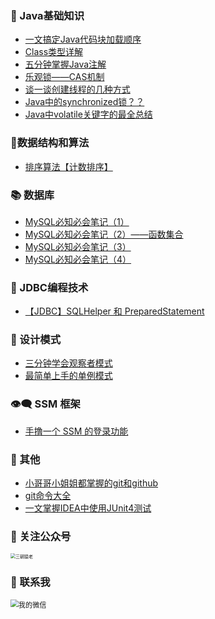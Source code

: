 ### :star2: Java基础知识

- [一文搞定Java代码块加载顺序](https://mp.weixin.qq.com/s/IzFnnHFk5W-XaSidm54vxw)
- [Class类型详解](https://mp.weixin.qq.com/s/JS9TDZXGfzB-wWWw9g8P_Q)
- [五分钟掌握Java注解](https://mp.weixin.qq.com/s/qahqm7abJzn0rZDHoZXj-Q)
- [乐观锁——CAS机制](https://mp.weixin.qq.com/s/m14ko-IXTJzPx8HFc6T57g)
- [谈一谈创建线程的几种方式](https://mp.weixin.qq.com/s/N9UvxmvXi4tgPdVLo67Jpw)
- [Java中的synchronized锁？？](https://mp.weixin.qq.com/s/tB-P3cr728ieKwQP2X2Mjg)
- [Java中volatile关键字的最全总结](https://mp.weixin.qq.com/s/LdXf_D5n49uNcygwcSs3FA)



### :deciduous_tree:数据结构和算法

- [排序算法【计数排序】](https://mp.weixin.qq.com/s/PLKbj3-7cy1TsO3YVyzewQ)



### :books: 数据库

- [MySQL必知必会笔记（1）](https://mp.weixin.qq.com/s/tYoUERHGti1wfuEQlpz02w)
- [MySQL必知必会笔记（2）——函数集合](https://mp.weixin.qq.com/s/Lf8JhrAoFfGL2AKwViqX7Q)
- [MySQL必知必会笔记（3）](https://mp.weixin.qq.com/s/VaV-drN7sT8PNV6K8ZV_GA)
- [MySQL必知必会笔记（4）](https://mp.weixin.qq.com/s/YJ84DHZ2BMONQE7Q12bQJQ)



### :ticket: JDBC编程技术

- [【JDBC】SQLHelper 和 PreparedStatement](https://mp.weixin.qq.com/s/7wTAAQ6-d8z3pIOE5Ox58Q)



### :rocket: 设计模式

- [三分钟学会观察者模式](https://mp.weixin.qq.com/s/osiy0EzbvfHxFiOwJxUlUg)
- [最简单上手的单例模式](https://mp.weixin.qq.com/s/9CM07Of1E11K_wFefKXOhQ)



### :eye_speech_bubble: SSM 框架

- [手撸一个 SSM 的登录功能](https://mp.weixin.qq.com/s/vjkTl4NBHSEvnG4rpXchLQ)



### :ear_of_rice: 其他

- [小哥哥小姐姐都掌握的git和github](https://mp.weixin.qq.com/s/-85xW5BbGyMGlBAMaQD6eA)
- [git命令大全](https://mp.weixin.qq.com/s/Lbn0fg4KGWHC98c9VcXzyw)
- [一文掌握IDEA中使用JUnit4测试](https://mp.weixin.qq.com/s/Xdovm9z3vNHwvdw8mA3CiQ)



### :crossed_fingers: 关注公众号

<img src="https://s1.ax1x.com/2020/04/09/G5b8QP.png" alt="三朝猿老" style="zoom: 50%;" />

### :crossed_fingers: 联系我

<img src="https://s1.ax1x.com/2020/04/09/G5HDbD.jpg" alt="我的微信" style="zoom:80%;" />